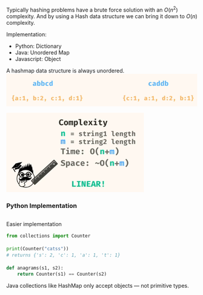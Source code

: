 Typically hashing problems have a brute force solution with an $O(n^2)$ complexity. And by using a Hash data structure we can bring it down to $O(n)$ complexity.

Implementation:
- Python: Dictionary
- Java: Unordered Map
- Javascript: Object

A hashmap data structure is always unordered.
![alt text](images/image.png)


![alt text](images/image-2.png)

### Python Implementation

```python

```

Easier implementation

```python
from collections import Counter

print(Counter("catss"))
# returns {'s': 2, 'c': 1, 'a': 1, 't': 1}

def anagrams(s1, s2):
    return Counter(s1) == Counter(s2)
```

Java collections like HashMap only accept objects — not primitive types.